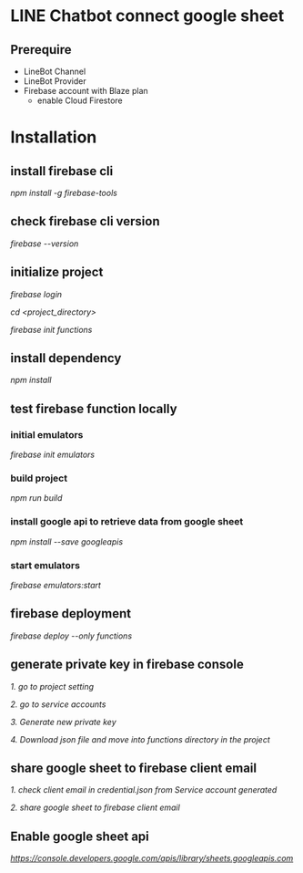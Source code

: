 # LINE Chatbot connect google sheet #

## Prerequire ##
- LineBot Channel
- LineBot Provider
- Firebase account with Blaze plan
    - enable Cloud Firestore

# Installation #

## install firebase cli ##

*npm install -g firebase-tools*

## check firebase cli version ##

*firebase --version*

## initialize project ##

*firebase login*

*cd <project_directory>*

*firebase init functions*

## install dependency ##

*npm install*

## test firebase function locally ##

### initial emulators ###

*firebase init emulators*

### build project ###

*npm run build*

### install google api to retrieve data from google sheet ###
*npm install --save googleapis*


### start emulators ###

*firebase emulators:start*

## firebase deployment ##

*firebase deploy --only functions*

## generate private key in firebase console ##
*1. go to project setting*

*2. go to service accounts*

*3. Generate new private key*

*4. Download json file and move into functions directory in the project*

## share google sheet to firebase client email ##

*1. check client email in credential.json from Service account generated*

*2. share google sheet to firebase client email*

## Enable google sheet api ##

*https://console.developers.google.com/apis/library/sheets.googleapis.com*


